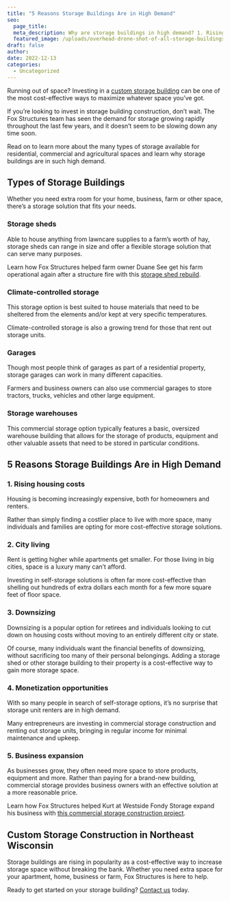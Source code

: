 ```yaml
---
title: "5 Reasons Storage Buildings Are in High Demand"
seo:
  page_title:
  meta_description: Why are storage buildings in high demand? 1. Rising housing costs. 2. City living. 3. Downsizing. 4. Monetization opportunities. 5. Business expansion.
  featured_image: /uploads/overhead-drone-shot-of-all-storage-buildings-at-cecil-storage-in-green-bay-wi.jpg
draft: false
author:
date: 2022-12-13
categories:
  - Uncategorized
---
```


Running out of space? Investing in a [custom storage building](/construction-services/storage/) can be one of the most cost-effective ways to maximize whatever space you’ve got.

If you’re looking to invest in storage building construction, don’t wait. The Fox Structures team has seen the demand for storage growing rapidly throughout the last few years, and it doesn’t seem to be slowing down any time soon.

Read on to learn more about the many types of storage available for residential, commercial and agricultural spaces and learn why storage buildings are in such high demand.

## Types of Storage Buildings
Whether you need extra room for your home, business, farm or other space, there’s a storage solution that fits your needs.

### Storage sheds
Able to house anything from lawncare supplies to a farm’s worth of hay, storage sheds can range in size and offer a flexible storage solution that can serve many purposes. 

Learn how Fox Structures helped farm owner Duane See get his farm operational again after a structure fire with this [storage shed rebuild](/portfolio/see-farms-rebuild/).

### Climate-controlled storage
This storage option is best suited to house materials that need to be sheltered from the elements and/or kept at very specific temperatures.

Climate-controlled storage is also a growing trend for those that rent out storage units.

### Garages
Though most people think of garages as part of a residential property, storage garages can work in many different capacities.

Farmers and business owners can also use commercial garages to store tractors, trucks, vehicles and other large equipment.

### Storage warehouses
This commercial storage option typically features a basic, oversized warehouse building that allows for the storage of products, equipment and other valuable assets that need to be stored in particular conditions.

## 5 Reasons Storage Buildings Are in High Demand

### 1. Rising housing costs
Housing is becoming increasingly expensive, both for homeowners and renters.

Rather than simply finding a costlier place to live with more space, many individuals and families are opting for more cost-effective storage solutions.

### 2. City living
Rent is getting higher while apartments get smaller. For those living in big cities, space is a luxury many can’t afford.

Investing in self-storage solutions is often far more cost-effective than shelling out hundreds of extra dollars each month for a few more square feet of floor space.

### 3. Downsizing
Downsizing is a popular option for retirees and individuals looking to cut down on housing costs without moving to an entirely different city or state.

Of course, many individuals want the financial benefits of downsizing, without sacrificing too many of their personal belongings. Adding a storage shed or other storage building to their property is a cost-effective way to gain more storage space.

### 4. Monetization opportunities
With so many people in search of self-storage options, it’s no surprise that storage unit renters are in high demand.

Many entrepreneurs are investing in commercial storage construction and renting out storage units, bringing in regular income for minimal maintenance and upkeep.

### 5. Business expansion
As businesses grow, they often need more space to store products, equipment and more. Rather than paying for a brand-new building, commercial storage provides business owners with an effective solution at a more reasonable price.

Learn how Fox Structures helped Kurt at Westside Fondy Storage expand his business with [this commercial storage construction project](/portfolio/westside-fondy-storage/).

## Custom Storage Construction in Northeast Wisconsin
Storage buildings are rising in popularity as a cost-effective way to increase storage space without breaking the bank. Whether you need extra space for your apartment, home, business or farm, Fox Structures is here to help.

Ready to get started on your storage building? [Contact us](/contact/) today.